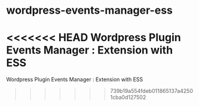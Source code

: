 wordpress-events-manager-ess
============================

<<<<<<< HEAD
Wordpress Plugin Events Manager : Extension with ESS
=======
Wordpress Plugin Events Manager : Extension with ESS
>>>>>>> 739b19a554fdeb011865137a42501cba0d127502
